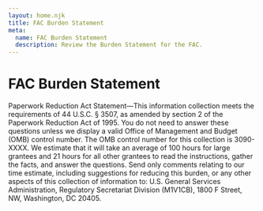 ```yaml
---
layout: home.njk
title: FAC Burden Statement
meta:
  name: FAC Burden Statement
  description: Review the Burden Statement for the FAC.
---
```


# FAC Burden Statement

Paperwork Reduction Act Statement—This information collection meets the requirements of 44 U.S.C. § 3507, as amended by section 2 of the Paperwork Reduction Act of 1995. You do not need to answer these questions unless we display a valid Office of Management and Budget (OMB) control number. The OMB control number for this collection is 3090-XXXX. We estimate that it will take an average of 100 hours for large grantees and 21 hours for all other grantees to read the instructions, gather the facts, and answer the questions. Send only comments relating to our time estimate, including suggestions for reducing this burden, or any other aspects of this collection of information to: U.S. General Services Administration, Regulatory Secretariat Division (M1V1CB), 1800 F Street, NW, Washington, DC 20405.

